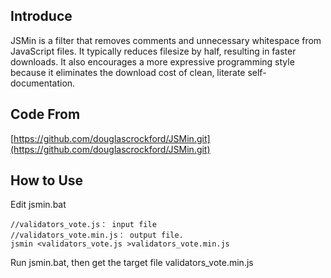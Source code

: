 ## Introduce
JSMin is a filter that removes comments and unnecessary whitespace from
JavaScript files. It typically reduces filesize by half, resulting in faster
downloads. It also encourages a more expressive programming style because it
eliminates the download cost of clean, literate self-documentation.

## Code From
[https://github.com/douglascrockford/JSMin.git](https://github.com/douglascrockford/JSMin.git)
## How to Use

Edit jsmin.bat

    //validators_vote.js： input file
    //validators_vote.min.js： output file.
    jsmin <validators_vote.js >validators_vote.min.js
	



Run jsmin.bat, then get the target file validators_vote.min.js